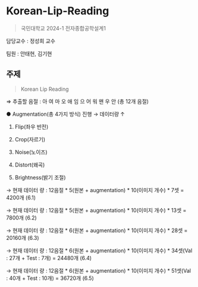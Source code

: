 # Korean-Lip-Reading

> 국민대학교 2024-1 전자종합공학설계1

담당교수 : 정성희 교수

팀원 : 안태현, 김기현

## 주제
> Korean Lip Reading

⇒ 추출할 음절 : 아 여 마 오 애 임 으 어 워 왠 우 안 (총 12개 음절)

● Augmentation(총 4가지 방식) 진행 → 데이터량 ↑
1. Flip(좌우 반전)

2. Crop(자르기)
  
3. Noise(노이즈)
  
4. Distort(왜곡)
  
5. Brightness(밝기 조절)

→ 현재 데이터 량 : 12음절 * 5(원본 + augmentation) * 10(이미지 개수) * 7셋 = 4200개 (6.1)

→ 현재 데이터 량 : 12음절 * 5(원본 + augmentation) * 10(이미지 개수) * 13셋 = 7800개 (6.2)

→ 현재 데이터 량 : 12음절 * 6(원본 + augmentation) * 10(이미지 개수) * 28셋 = 20160개 (6.3)

→ 현재 데이터 량 : 12음절 * 6(원본 + augmentation) * 10(이미지 개수) * 34셋(Val : 27개 + Test : 7개) = 24480개 (6.4)

→ 현재 데이터 량 : 12음절 * 6(원본 + augmentation) * 10(이미지 개수) * 51셋(Val : 40개 + Test : 10개) = 36720개 (6.5)
